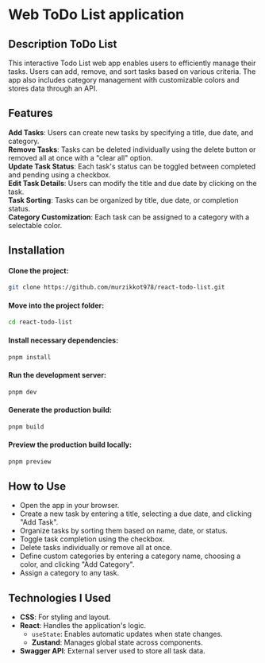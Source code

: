# Web ToDo List application

## Description ToDo List

This interactive Todo List web app enables users to efficiently manage their tasks. Users can add, remove, and sort
tasks based on various criteria. The app also includes category management with customizable colors and stores data
through an API.

## Features

**Add Tasks**: Users can create new tasks by specifying a title, due date, and category.  
**Remove Tasks**: Tasks can be deleted individually using the delete button or removed all at once with a "clear all"
option.  
**Update Task Status**: Each task's status can be toggled between completed and pending using a checkbox.  
**Edit Task Details**: Users can modify the title and due date by clicking on the task.  
**Task Sorting**: Tasks can be organized by title, due date, or completion status.  
**Category Customization**: Each task can be assigned to a category with a selectable color.

## Installation

#### Clone the project:

```bash
git clone https://github.com/murzikkot978/react-todo-list.git
```

#### Move into the project folder:

```bash
cd react-todo-list
```

#### Install necessary dependencies:

```bash
pnpm install
```

#### Run the development server:

```bash
pnpm dev
```

#### Generate the production build:

```bash
pnpm build
```

#### Preview the production build locally:

```bash
pnpm preview
```

## How to Use

- Open the app in your browser.
- Create a new task by entering a title, selecting a due date, and clicking "Add Task".
- Organize tasks by sorting them based on name, date, or status.
- Toggle task completion using the checkbox.
- Delete tasks individually or remove all at once.
- Define custom categories by entering a category name, choosing a color, and clicking "Add Category".
- Assign a category to any task.

## Technologies I Used

- **CSS**: For styling and layout.
- **React**: Handles the application's logic.
    - `useState`: Enables automatic updates when state changes.
    - **Zustand**: Manages global state across components.
- **Swagger API**: External server used to store all task data.  
